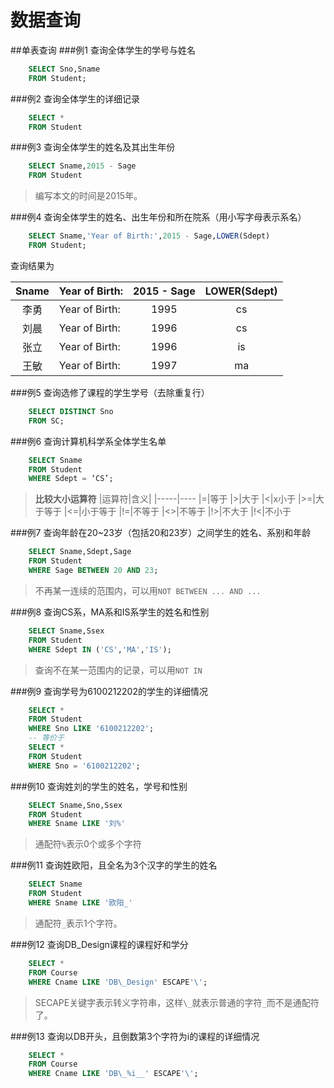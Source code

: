 数据查询
======
##单表查询
###例1 查询全体学生的学号与姓名
```sql
	SELECT Sno,Sname
	FROM Student;
```
###例2 查询全体学生的详细记录
```sql
	SELECT *
	FROM Student
```
###例3 查询全体学生的姓名及其出生年份
```sql
	SELECT Sname,2015 - Sage
	FROM Student
```
>编写本文的时间是2015年。

###例4 查询全体学生的姓名、出生年份和所在院系（用小写字母表示系名）
```sql
	SELECT Sname,'Year of Birth:',2015 - Sage,LOWER(Sdept)
	FROM Student;
```
查询结果为

| Sname  | Year of Birth: | 2015 - Sage | LOWER(Sdept) |
|:------:|----------------|:-----------:|:------------:|
| 李勇   | Year of Birth: |        1995 | cs           |
| 刘晨   | Year of Birth: |        1996 | cs           |
| 张立   | Year of Birth: |        1996 | is           |
| 王敏   | Year of Birth: |        1997 | ma           |
###例5 查询选修了课程的学生学号（去除重复行）
```sql
	SELECT DISTINCT Sno
	FROM SC;
```
###例6 查询计算机科学系全体学生名单
```sql
	SELECT Sname
	FROM Student
	WHERE Sdept = ‘CS’;
```
>**比较大小运算符**
|运算符|含义|
|-----|----
|=|等于
|>|大于
|<|x小于
|>=|大于等于
|<=|小于等于
|!=|不等于
|<>|不等于
|!>|不大于
|!<|不小于

###例7 查询年龄在20~23岁（包括20和23岁）之间学生的姓名、系别和年龄
```sql
	SELECT Sname,Sdept,Sage
	FROM Student
	WHERE Sage BETWEEN 20 AND 23;
```
>不再某一连续的范围内，可以用`NOT BETWEEN ... AND ...`

###例8 查询CS系，MA系和IS系学生的姓名和性别
```sql
	SELECT Sname,Ssex
	FROM Student
	WHERE Sdept IN ('CS','MA','IS');
```
>查询不在某一范围内的记录，可以用`NOT IN`

###例9 查询学号为6100212202的学生的详细情况
```sql
	SELECT *
	FROM Student
	WHERE Sno LIKE '6100212202';
	-- 等价于
	SELECT *
	FROM Student
	WHERE Sno = '6100212202';
```
###例10 查询姓刘的学生的姓名，学号和性别
```sql
	SELECT Sname,Sno,Ssex
	FROM Student
	WHERE Sname LIKE '刘%'
```
>通配符`%`表示0个或多个字符

###例11 查询姓欧阳，且全名为3个汉字的学生的姓名
```sql
	SELECT Sname
	FROM Student
	WHERE Sname LIKE '欧阳_'
```
>通配符`_`表示1个字符。

###例12 查询DB_Design课程的课程好和学分
```sql
	SELECT *
	FROM Course
	WHERE Cname LIKE 'DB\_Design' ESCAPE'\';
```
>SECAPE关键字表示转义字符串，这样`\_`就表示普通的字符`_`而不是通配符了。

###例13 查询以DB开头，且倒数第3个字符为i的课程的详细情况
```sql
	SELECT *
	FROM Course
	WHERE Cname LIKE 'DB\_%i__' ESCAPE'\';
```
